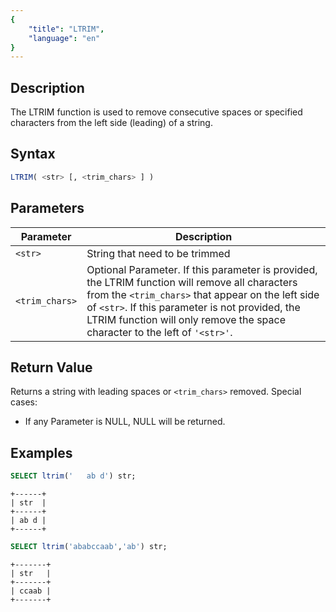 ```yaml
---
{
    "title": "LTRIM",
    "language": "en"
}
---
```


<!-- 
Licensed to the Apache Software Foundation (ASF) under one
or more contributor license agreements.  See the NOTICE file
distributed with this work for additional information
regarding copyright ownership.  The ASF licenses this file
to you under the Apache License, Version 2.0 (the
"License"); you may not use this file except in compliance
with the License.  You may obtain a copy of the License at

  http://www.apache.org/licenses/LICENSE-2.0

Unless required by applicable law or agreed to in writing,
software distributed under the License is distributed on an
"AS IS" BASIS, WITHOUT WARRANTIES OR CONDITIONS OF ANY
KIND, either express or implied.  See the License for the
specific language governing permissions and limitations
under the License.
-->

## Description

The LTRIM function is used to remove consecutive spaces or specified characters from the left side (leading) of a string.

## Syntax

```sql
LTRIM( <str> [, <trim_chars> ] )
```

## Parameters

| Parameter      | Description                                                                                                                                                                                                                                                                           |
|----------------|---------------------------------------------------------------------------------------------------------------------------------------------------------------------------------------------------------------------------------------------------------------------------------------|
| `<str>`        | String that need to be trimmed                                                                                                                                                                                                                                                        |
| `<trim_chars>` | Optional Parameter. If this parameter is provided, the LTRIM function will remove all characters from the `<trim_chars>` that appear on the left side of `<str>`. If this parameter is not provided, the LTRIM function will only remove the space character to the left of `'<str>'`. |

## Return Value

Returns a string with leading spaces or `<trim_chars>` removed. Special cases:

- If any Parameter is NULL, NULL will be returned.

## Examples

```sql
SELECT ltrim('   ab d') str;
```

```text
+------+
| str  |
+------+
| ab d |
+------+
```

```sql
SELECT ltrim('ababccaab','ab') str;
```

```text
+-------+
| str   |
+-------+
| ccaab |
+-------+
```
